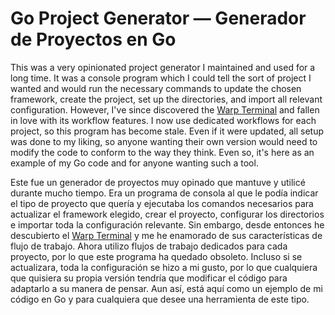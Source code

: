 # Go Project Generator — Generador de Proyectos en Go

This was a very opinionated project generator I maintained and used for a long time. It was a console program which I could tell the sort of project I wanted and would run the necessary commands to update the chosen framework, create the project, set up the directories, and import all relevant configuration. However, I've since discovered the [Warp Terminal](https://www.warp.dev) and fallen in love with its workflow features. I now use dedicated workflows for each project, so this program has become stale. Even if it were updated, all setup was done to my liking, so anyone wanting their own version would need to modify the code to conform to the way they think. Even so, it's here as an example of my Go code and for anyone wanting such a tool.

Este fue un generador de proyectos muy opinado que mantuve y utilicé durante mucho tiempo. Era un programa de consola al que le podía indicar el tipo de proyecto que quería y ejecutaba los comandos necesarios para actualizar el framework elegido, crear el proyecto, configurar los directorios e importar toda la configuración relevante. Sin embargo, desde entonces he descubierto el [Warp Terminal](https://www.warp.dev) y me he enamorado de sus características de flujo de trabajo. Ahora utilizo flujos de trabajo dedicados para cada proyecto, por lo que este programa ha quedado obsoleto. Incluso si se actualizara, toda la configuración se hizo a mi gusto, por lo que cualquiera que quisiera su propia versión tendría que modificar el código para adaptarlo a su manera de pensar. Aun así, está aquí como un ejemplo de mi código en Go y para cualquiera que desee una herramienta de este tipo.